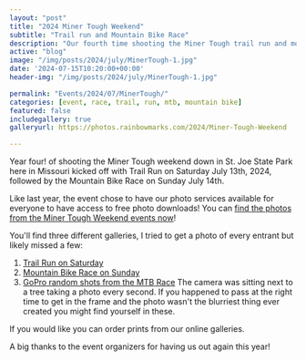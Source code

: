```yaml
---
layout: "post"
title: "2024 Miner Tough Weekend"
subtitle: "Trail run and Mountain Bike Race"
description: "Our fourth time shooting the Miner Tough trail run and mountain bike race down in St. Joe State Park the weekend of July 13th/14th 2024"
active: "blog"
image: "/img/posts/2024/july/MinerTough-1.jpg"
date: '2024-07-15T10:20:00+00:00'
header-img: "/img/posts/2024/july/MinerTough-1.jpg"

permalink: "Events/2024/07/MinerTough/"
categories: [event, race, trail, run, mtb, mountain bike]
featured: false
includegallery: true
galleryurl: https://photos.rainbowmarks.com/2024/Miner-Tough-Weekend

---
```

Year four! of shooting the Miner Tough weekend down in St. Joe State Park here in Missouri kicked off with Trail Run on Saturday July 13th, 2024, followed by the Mountain Bike Race on Sunday July 14th.

Like last year, the event chose to have our photo services available for everyone to have access to free photo downloads! You can [find the photos from the Miner Tough Weekend events now](https://photos.rainbowmarks.com/2024/Miner-Tough-Weekend)!

You'll find three different galleries, I tried to get a photo of every entrant but likely missed a few:

1. [Trail Run on Saturday](https://photos.rainbowmarks.com/2024/Miner-Tough-Weekend/Saturday-Trail-Run)
2. [Mountain Bike Race on Sunday](https://photos.rainbowmarks.com/2024/Miner-Tough-Weekend/Sunday-Mountain-Bike-Race)
3. [GoPro random shots from the MTB Race](https://photos.rainbowmarks.com/2024/Miner-Tough-Weekend/Sunday-MTB-GoPro-Randomness) The camera was sitting next to a tree taking a photo every second. If you happened to pass at the right time to get in the frame and the photo wasn't the blurriest thing ever created you might find yourself in these.

If you would like you can order prints from our online galleries.

A big thanks to the event organizers for having us out again this year!


